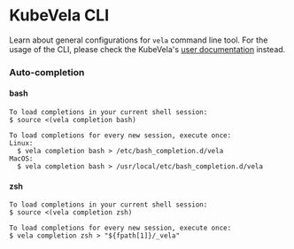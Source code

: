 # KubeVela CLI

Learn about general configurations for `vela` command line tool. For the usage of the CLI, please check the KubeVela's [user documentation](../../README.md) instead.

### Auto-completion

#### bash

```console
To load completions in your current shell session:
$ source <(vela completion bash)

To load completions for every new session, execute once:
Linux:
  $ vela completion bash > /etc/bash_completion.d/vela
MacOS:
  $ vela completion bash > /usr/local/etc/bash_completion.d/vela
```

#### zsh

```console
To load completions in your current shell session:
$ source <(vela completion zsh)

To load completions for every new session, execute once:
$ vela completion zsh > "${fpath[1]}/_vela"
```
